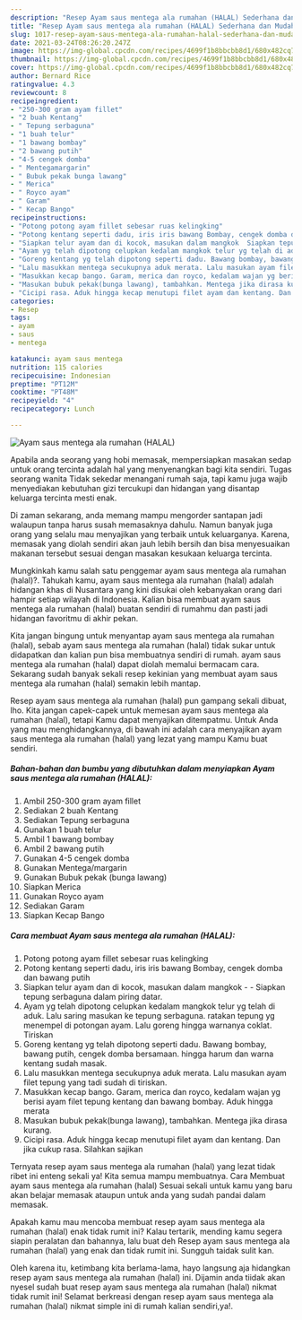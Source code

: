 ```yaml
---
description: "Resep Ayam saus mentega ala rumahan (HALAL) Sederhana dan Mudah Dibuat"
title: "Resep Ayam saus mentega ala rumahan (HALAL) Sederhana dan Mudah Dibuat"
slug: 1017-resep-ayam-saus-mentega-ala-rumahan-halal-sederhana-dan-mudah-dibuat
date: 2021-03-24T08:26:20.247Z
image: https://img-global.cpcdn.com/recipes/4699f1b8bbcbb8d1/680x482cq70/ayam-saus-mentega-ala-rumahan-halal-foto-resep-utama.jpg
thumbnail: https://img-global.cpcdn.com/recipes/4699f1b8bbcbb8d1/680x482cq70/ayam-saus-mentega-ala-rumahan-halal-foto-resep-utama.jpg
cover: https://img-global.cpcdn.com/recipes/4699f1b8bbcbb8d1/680x482cq70/ayam-saus-mentega-ala-rumahan-halal-foto-resep-utama.jpg
author: Bernard Rice
ratingvalue: 4.3
reviewcount: 8
recipeingredient:
- "250-300 gram ayam fillet"
- "2 buah Kentang"
- " Tepung serbaguna"
- "1 buah telur"
- "1 bawang bombay"
- "2 bawang putih"
- "4-5 cengek domba"
- " Mentegamargarin"
- " Bubuk pekak bunga lawang"
- " Merica"
- " Royco ayam"
- " Garam"
- " Kecap Bango"
recipeinstructions:
- "Potong potong ayam fillet sebesar ruas kelingking"
- "Potong kentang seperti dadu, iris iris bawang Bombay, cengek domba dan bawang putih"
- "Siapkan telur ayam dan di kocok, masukan dalam mangkok  Siapkan tepung serbaguna dalam piring datar."
- "Ayam yg telah dipotong celupkan kedalam mangkok telur yg telah di aduk. Lalu saring masukan ke tepung serbaguna. ratakan tepung yg menempel di potongan ayam. Lalu goreng hingga warnanya coklat. Tiriskan"
- "Goreng kentang yg telah dipotong seperti dadu. Bawang bombay, bawang putih, cengek domba bersamaan. hingga harum dan warna kentang sudah masak."
- "Lalu masukkan mentega secukupnya aduk merata. Lalu masukan ayam filet tepung yang tadi sudah di tiriskan."
- "Masukkan kecap bango. Garam, merica dan royco, kedalam wajan yg berisi ayam filet tepung kentang dan bawang bombay. Aduk hingga merata"
- "Masukan bubuk pekak(bunga lawang), tambahkan. Mentega jika dirasa kurang."
- "Cicipi rasa. Aduk hingga kecap menutupi filet ayam dan kentang. Dan jika cukup rasa. Silahkan sajikan"
categories:
- Resep
tags:
- ayam
- saus
- mentega

katakunci: ayam saus mentega 
nutrition: 115 calories
recipecuisine: Indonesian
preptime: "PT12M"
cooktime: "PT48M"
recipeyield: "4"
recipecategory: Lunch

---
```



![Ayam saus mentega ala rumahan (HALAL)](https://img-global.cpcdn.com/recipes/4699f1b8bbcbb8d1/680x482cq70/ayam-saus-mentega-ala-rumahan-halal-foto-resep-utama.jpg)

Apabila anda seorang yang hobi memasak, mempersiapkan masakan sedap untuk orang tercinta adalah hal yang menyenangkan bagi kita sendiri. Tugas seorang  wanita Tidak sekedar menangani rumah saja, tapi kamu juga wajib menyediakan kebutuhan gizi tercukupi dan hidangan yang disantap keluarga tercinta mesti enak.

Di zaman  sekarang, anda memang mampu mengorder santapan jadi walaupun tanpa harus susah memasaknya dahulu. Namun banyak juga orang yang selalu mau menyajikan yang terbaik untuk keluarganya. Karena, memasak yang diolah sendiri akan jauh lebih bersih dan bisa menyesuaikan makanan tersebut sesuai dengan masakan kesukaan keluarga tercinta. 



Mungkinkah kamu salah satu penggemar ayam saus mentega ala rumahan (halal)?. Tahukah kamu, ayam saus mentega ala rumahan (halal) adalah hidangan khas di Nusantara yang kini disukai oleh kebanyakan orang dari hampir setiap wilayah di Indonesia. Kalian bisa membuat ayam saus mentega ala rumahan (halal) buatan sendiri di rumahmu dan pasti jadi hidangan favoritmu di akhir pekan.

Kita jangan bingung untuk menyantap ayam saus mentega ala rumahan (halal), sebab ayam saus mentega ala rumahan (halal) tidak sukar untuk didapatkan dan kalian pun bisa membuatnya sendiri di rumah. ayam saus mentega ala rumahan (halal) dapat diolah memalui bermacam cara. Sekarang sudah banyak sekali resep kekinian yang membuat ayam saus mentega ala rumahan (halal) semakin lebih mantap.

Resep ayam saus mentega ala rumahan (halal) pun gampang sekali dibuat, lho. Kita jangan capek-capek untuk memesan ayam saus mentega ala rumahan (halal), tetapi Kamu dapat menyajikan ditempatmu. Untuk Anda yang mau menghidangkannya, di bawah ini adalah cara menyajikan ayam saus mentega ala rumahan (halal) yang lezat yang mampu Kamu buat sendiri.

<!--inarticleads1-->

##### Bahan-bahan dan bumbu yang dibutuhkan dalam menyiapkan Ayam saus mentega ala rumahan (HALAL):

1. Ambil 250-300 gram ayam fillet
1. Sediakan 2 buah Kentang
1. Sediakan  Tepung serbaguna
1. Gunakan 1 buah telur
1. Ambil 1 bawang bombay
1. Ambil 2 bawang putih
1. Gunakan 4-5 cengek domba
1. Gunakan  Mentega/margarin
1. Gunakan  Bubuk pekak (bunga lawang)
1. Siapkan  Merica
1. Gunakan  Royco ayam
1. Sediakan  Garam
1. Siapkan  Kecap Bango




<!--inarticleads2-->

##### Cara membuat Ayam saus mentega ala rumahan (HALAL):

1. Potong potong ayam fillet sebesar ruas kelingking
1. Potong kentang seperti dadu, iris iris bawang Bombay, cengek domba dan bawang putih
1. Siapkan telur ayam dan di kocok, masukan dalam mangkok -  - Siapkan tepung serbaguna dalam piring datar.
1. Ayam yg telah dipotong celupkan kedalam mangkok telur yg telah di aduk. Lalu saring masukan ke tepung serbaguna. ratakan tepung yg menempel di potongan ayam. Lalu goreng hingga warnanya coklat. Tiriskan
1. Goreng kentang yg telah dipotong seperti dadu. Bawang bombay, bawang putih, cengek domba bersamaan. hingga harum dan warna kentang sudah masak.
1. Lalu masukkan mentega secukupnya aduk merata. Lalu masukan ayam filet tepung yang tadi sudah di tiriskan.
1. Masukkan kecap bango. Garam, merica dan royco, kedalam wajan yg berisi ayam filet tepung kentang dan bawang bombay. Aduk hingga merata
1. Masukan bubuk pekak(bunga lawang), tambahkan. Mentega jika dirasa kurang.
1. Cicipi rasa. Aduk hingga kecap menutupi filet ayam dan kentang. Dan jika cukup rasa. Silahkan sajikan




Ternyata resep ayam saus mentega ala rumahan (halal) yang lezat tidak ribet ini enteng sekali ya! Kita semua mampu membuatnya. Cara Membuat ayam saus mentega ala rumahan (halal) Sesuai sekali untuk kamu yang baru akan belajar memasak ataupun untuk anda yang sudah pandai dalam memasak.

Apakah kamu mau mencoba membuat resep ayam saus mentega ala rumahan (halal) enak tidak rumit ini? Kalau tertarik, mending kamu segera siapin peralatan dan bahannya, lalu buat deh Resep ayam saus mentega ala rumahan (halal) yang enak dan tidak rumit ini. Sungguh taidak sulit kan. 

Oleh karena itu, ketimbang kita berlama-lama, hayo langsung aja hidangkan resep ayam saus mentega ala rumahan (halal) ini. Dijamin anda tiidak akan nyesel sudah buat resep ayam saus mentega ala rumahan (halal) nikmat tidak rumit ini! Selamat berkreasi dengan resep ayam saus mentega ala rumahan (halal) nikmat simple ini di rumah kalian sendiri,ya!.

